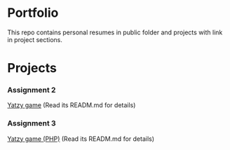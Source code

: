 # Portfolio
This repo contains personal resumes in public folder and projects with link in project sections.

# Projects 

### Assignment 2
[Yatzy game](https://github.com/TYDeng/yatzy.git)
(Read its READM.md for details)

### Assignment 3
[Yatzy game (PHP)](https://github.com/CZ2508444186/WenboYu_CSI3140_Yatzy_Game.git)
(Read its READM.md for details)
